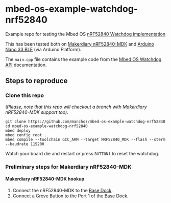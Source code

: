 # mbed-os-example-watchdog-nrf52840
Example repo for testing the Mbed OS [nRF52840 Watchdog implementation](https://github.com/ARMmbed/mbed-os/pull/11684)

This has been tested both on [Makerdiary nRF52840-MDK](https://wiki.makerdiary.com/nrf52840-mdk/) and [Arduino Nano 33 BLE](https://www.arduino.cc/en/Guide/NANO33BLE) (via Arduino Platform).

The `main.cpp` file contains the example code from the [Mbed OS Watchdog API](https://os.mbed.com/docs/mbed-os/v5.14/apis/watchdog.html) documentation.

## Steps to reproduce

### Clone this repo

_(Please, note that this repo will checkout a branch with Makerdiary nRF52840-MDK support too)_.

```shell
git clone https://github.com/manchoz/mbed-os-example-watchdog-nrf52840
cd mbed-os-example-watchdog-nrf52840
mbed deploy
mbed config root .
mbed compile --toolchain GCC_ARM --target NRF52840_MDK --flash --sterm --baudrate 115200
```

Watch your board die and restart _or_ press `BUTTON1` to reset the watchdog.

### Preliminary steps for Makerdiary nRF52840-MDK

####  Makerdiary nRF52840-MDK hookup

1. Connect the nRF52840-MDK to the [Base Dock](https://store.makerdiary.com/collections/frontpage/products/base-dock).
2. Connect a Grove Button to the Port 1 of the Base Dock.
